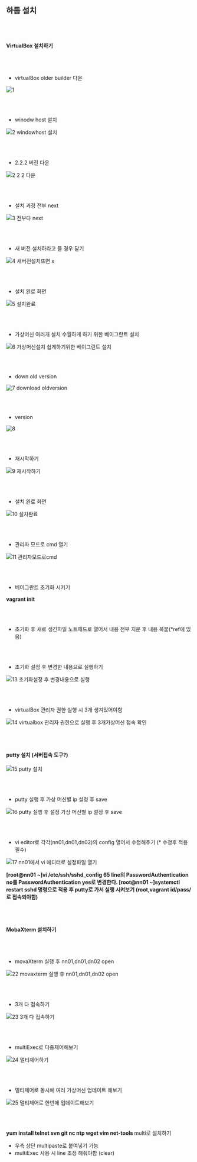 
## 하둡 설치

<br><br>

#### VirtualBox 설치하기


<br><br>

* virtualBox older builder 다운

![1](https://user-images.githubusercontent.com/35517797/62436033-48b10f80-b779-11e9-8100-5f6d716070cf.PNG)

<br><br>

* winodw host 설치

![2 windowhost 설치](https://user-images.githubusercontent.com/35517797/62436696-71d29f80-b77b-11e9-964a-f01809fc2f6a.PNG)

<br><br>

* 2.2.2 버전 다운

![2 2 2 다운](https://user-images.githubusercontent.com/35517797/62436700-74cd9000-b77b-11e9-9122-6d73899cb71f.PNG)

<br><br>

* 설치 과정 전부 next

![3 전부다 next](https://user-images.githubusercontent.com/35517797/62436711-7c8d3480-b77b-11e9-9969-8692fec11f08.PNG)

<br><br>

* 새 버전 설치하라고 뜰 경우 닫기 

![4 새버전설치뜨면 x](https://user-images.githubusercontent.com/35517797/62436712-7c8d3480-b77b-11e9-9cf6-8a7bf09f5e2c.PNG)

<br><br>

* 설치 완료 화면

![5 설치완료](https://user-images.githubusercontent.com/35517797/62436713-7c8d3480-b77b-11e9-8f9b-b785876395f5.PNG)

<br><br> 

* 가상머신 여러개 설치 수월하게 하기 위한 베이그란트 설치

![6 가상머신설치 쉽게하기위한 베이그란트 설치](https://user-images.githubusercontent.com/35517797/62436714-7c8d3480-b77b-11e9-99b3-71e3db585f8f.PNG)

<br><br>

* down old version

![7 download oldversion](https://user-images.githubusercontent.com/35517797/62436715-7d25cb00-b77b-11e9-9f4d-2449ead8048f.PNG)

<br><br>

* version

![8](https://user-images.githubusercontent.com/35517797/62436716-7d25cb00-b77b-11e9-8c0b-451a482b8449.PNG)

<br><br>

* 재시작하기 

![9 재시작하기](https://user-images.githubusercontent.com/35517797/62436717-7d25cb00-b77b-11e9-962b-359abf77f20e.PNG)

<br><br>

* 설치 완료 화면

![10 설치완료](https://user-images.githubusercontent.com/35517797/62436718-7dbe6180-b77b-11e9-9f51-707d4366d7fd.PNG)

<br><br>

* 관리자 모드로 cmd 열기

![11 관리자모드로cmd](https://user-images.githubusercontent.com/35517797/62436719-7dbe6180-b77b-11e9-9b27-d2719ab5f499.PNG)

<br><br>

* 베이그란트 초기화 시키기

<b> vagrant init </b>

<br><br>

* 초기화 후 새로 생긴파일 노트패드로 열어서 내용 전부 지운 후 내용 복붙(*ref에 있음)

<br><br>

* 초기화 설정 후 변경한 내용으로 실행하기

![13 초기화설정 후 변경내용으로 실행](https://user-images.githubusercontent.com/35517797/62436721-7dbe6180-b77b-11e9-9d5d-c16655df07f3.PNG)

<br><br>

* virtualBox 관리자 권한 실행 시 3개 생겨있어야함

![14 virtualbox 관리자 권한으로 실행 후 3개가상머신 접속 확인](https://user-images.githubusercontent.com/35517797/62436723-7e56f800-b77b-11e9-9c75-a968a17578be.PNG)

<br><br>

#### putty 설치 (서버접속 도구?)

![15 putty 설치](https://user-images.githubusercontent.com/35517797/62436724-7e56f800-b77b-11e9-9669-ab71b02cb066.PNG)

<br><br>

* putty 실행 후 가상 머신별 ip 설정 후 save

![16 putty 실행 후 설정 가상 머신별 ip 설정 후 save](https://user-images.githubusercontent.com/35517797/62436725-7e56f800-b77b-11e9-8307-49fc00371356.PNG)

<br><br>

* vi editor로 각각(nn01,dn01,dn02)의 config 열어서 수정해주기 (* 수정후 적용 필수)

![17 nn01에서 vi 에디터로 설정파일 열기](https://user-images.githubusercontent.com/35517797/62438039-9f6e1780-b780-11e9-9b0c-c8bc6f265af7.PNG)

<b> [root@nn01 ~]vi /etc/ssh/sshd_config </b>
<b> 65 line의 PasswordAuthentication no를 PasswordAuthentication yes로 변경한다. </b>
<b> [root@nn01 ~]systemctl restart sshd 명령으로 적용 후 putty로 가서 실행 시켜보기 (root,vagrant id/pass/로 접속되야함) </b> 

<br><br>

#### MobaXterm 설치하기

<br><br>

* movaXterm 실행 후 nn01,dn01,dn02 open 

![22 movaxterm 실행 후 nn01,dn01,dn02 open](https://user-images.githubusercontent.com/35517797/62438037-9f6e1780-b780-11e9-93e8-5eb86c586762.PNG)

<br><br> 

* 3개 다 접속하기

![23 3개 다 접속하기](https://user-images.githubusercontent.com/35517797/62438038-9f6e1780-b780-11e9-8aad-34cd81e1125a.PNG)

<br><br>

* multiExec로 다중제어해보기

![24 멀티제어하기](https://user-images.githubusercontent.com/35517797/62438256-92055d00-b781-11e9-8051-3e9d4ada945e.PNG)

<br><br>

* 멀티제어로 동시에 여러 가상머신 업데이트 해보기

![25 멀티제어로 한번에 업데이트해보기](https://user-images.githubusercontent.com/35517797/62438258-93cf2080-b781-11e9-8ad3-84e419fa028e.PNG)

<br><br>

<b> yum install telnet svn git nc ntp wget vim net-tools </b> multi로 설치하기 
* 우측 상단 multipaste로 붙여넣기 가능
* multiExec 사용 시 line 조정 해줘야함 (clear) 







